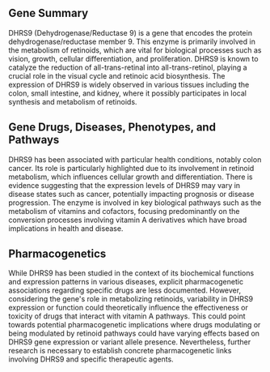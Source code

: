 ## Gene Summary
DHRS9 (Dehydrogenase/Reductase 9) is a gene that encodes the protein dehydrogenase/reductase member 9. This enzyme is primarily involved in the metabolism of retinoids, which are vital for biological processes such as vision, growth, cellular differentiation, and proliferation. DHRS9 is known to catalyze the reduction of all-trans-retinal into all-trans-retinol, playing a crucial role in the visual cycle and retinoic acid biosynthesis. The expression of DHRS9 is widely observed in various tissues including the colon, small intestine, and kidney, where it possibly participates in local synthesis and metabolism of retinoids.

## Gene Drugs, Diseases, Phenotypes, and Pathways
DHRS9 has been associated with particular health conditions, notably colon cancer. Its role is particularly highlighted due to its involvement in retinoid metabolism, which influences cellular growth and differentiation. There is evidence suggesting that the expression levels of DHRS9 may vary in disease states such as cancer, potentially impacting prognosis or disease progression. The enzyme is involved in key biological pathways such as the metabolism of vitamins and cofactors, focusing predominantly on the conversion processes involving vitamin A derivatives which have broad implications in health and disease.

## Pharmacogenetics
While DHRS9 has been studied in the context of its biochemical functions and expression patterns in various diseases, explicit pharmacogenetic associations regarding specific drugs are less documented. However, considering the gene's role in metabolizing retinoids, variability in DHRS9 expression or function could theoretically influence the effectiveness or toxicity of drugs that interact with vitamin A pathways. This could point towards potential pharmacogenetic implications where drugs modulating or being modulated by retinoid pathways could have varying effects based on DHRS9 gene expression or variant allele presence. Nevertheless, further research is necessary to establish concrete pharmacogenetic links involving DHRS9 and specific therapeutic agents.